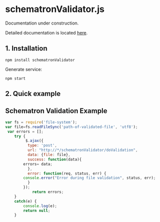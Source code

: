 # schematronValidator.js

Documentation under construction.

Detailed documentation is located [here](https://github.com/ucalis/SchematronValidator).

## 1. Installation

```
npm install schematronValidator
```

Generate service:
```
npm start
```

## 2. Quick example



## Schematron Validation Example 

```javascript
var fs = require('file-system');
var file=fs.readFileSync('path-of-validated-file', 'utf8');
 var errors = []; 
	try {
 		 $.ajax({
	      type: 'post',
	      url: "http://*/schematronValidator/doValidation",
	      data: {file: file},
	      success: function(data){
		errors= data;
	      },
	      error: function(req, status, err) {
		console.error("Error during file validation", status, err);
	      }
	    });
            return errors;
	}
	catch(e) {
		console.log(e);
		return null;
	}
